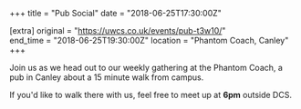 +++
title = "Pub Social"
date = "2018-06-25T17:30:00Z"

[extra]
original = "https://uwcs.co.uk/events/pub-t3w10/"    
end_time = "2018-06-25T19:30:00Z"
location = "Phantom Coach, Canley"
+++

Join us as we head out to our weekly gathering at the Phantom Coach, a pub in Canley about a 15 minute walk from campus.

  

If you'd like to walk there with us, feel free to meet up at **6pm** outside DCS.


